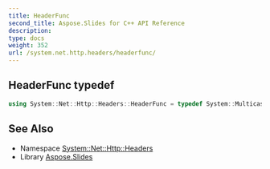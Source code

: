 ```yaml
---
title: HeaderFunc
second_title: Aspose.Slides for C++ API Reference
description: 
type: docs
weight: 352
url: /system.net.http.headers/headerfunc/
---
```

## HeaderFunc typedef




```cpp
using System::Net::Http::Headers::HeaderFunc = typedef System::MulticastDelegate<TResult()>
```

## See Also

* Namespace [System::Net::Http::Headers](../)
* Library [Aspose.Slides](../../)